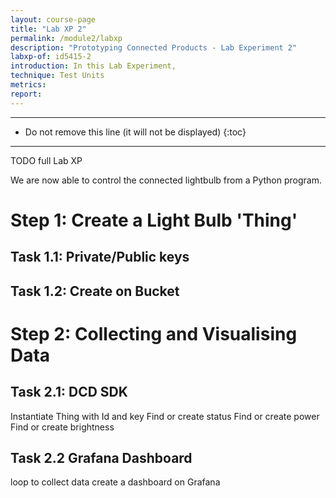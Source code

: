 ```yaml
---
layout: course-page
title: "Lab XP 2"
permalink: /module2/labxp
description: "Prototyping Connected Products - Lab Experiment 2"
labxp-of: id5415-2
introduction: In this Lab Experiment,
technique: Test Units
metrics:
report:
---
```



---

* Do not remove this line (it will not be displayed)
{:toc}

---

TODO full Lab XP

We are now able to control the connected lightbulb from a Python program.

# Step 1: Create a Light Bulb 'Thing'

## Task 1.1: Private/Public keys

## Task 1.2: Create on Bucket

# Step 2: Collecting and Visualising Data

## Task 2.1: DCD SDK

Instantiate Thing with Id and key
Find or create status
Find or create power
Find or create brightness

## Task 2.2 Grafana Dashboard

loop to collect data
create a dashboard on Grafana
